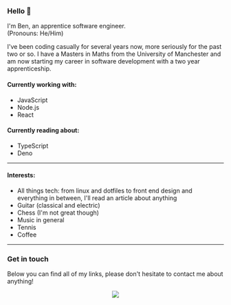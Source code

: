 ### Hello 👋

I'm Ben, an apprentice software engineer.  
(Pronouns: He/Him)

I've been coding casually for several years now, more seriously for the past two or so.
I have a Masters in Maths from the University of Manchester and am now starting my career in software development with a two year apprenticeship.

#### Currently working with:

- JavaScript
- Node.js
- React

#### Currently reading about:

- TypeScript
- Deno

---

#### Interests:

- All things tech: from linux and dotfiles to front end design and everything in between, I'll read an article about anything
- Guitar (classical and electric)
- Chess (I'm not great though)
- Music in general
- Tennis
- Coffee

---

### Get in touch

Below you can find all of my links, please don't hesitate to contact me about anything!

<p align="center">
  <a href="https://linktr.ee/benberryallwood" target="_blank">
    <img src="https://d1nnwinjc04txl.cloudfront.net/favicon-32x32.png?v=530918d2c86b9dd11c4fde40fa99d1b4" />
  </a>
</p>
